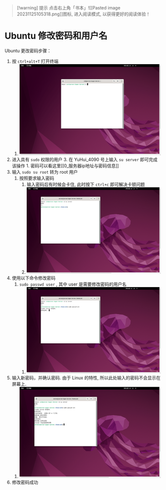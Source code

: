 
>[!warning] 提示
>点击右上角「书本」![[Pasted image 20231125105318.png]]图标, 进入阅读模式, 以获得更好的阅读体验！

# Ubuntu 修改密码和用户名

Ubuntu 更改密码步骤：  
1. 按 `ctrl+alt+T` 打开终端
	1. ![](https://raw.githubusercontent.com/Nekasu/Blog_pics/main/20240510101614.png)
2. 进入具有 `sudo` 权限的用户
	3. 在 YuHui_4090 号上输入 `su server` 即可完成该操作
		1. 密码可以看这里[[0_服务器ip地址与密码信息]]
3. 输入 `sudo su root` 转为 root 用户
	1. 按照要求输入密码
		1. 输入密码后有时候会卡住, 此时按下 `ctrl+c` 即可解决卡顿问题
		2. ![](https://raw.githubusercontent.com/Nekasu/Blog_pics/main/20240510101812.png)
4. 使用以下命令修改密码
	1. `sudo passwd user` , 其中 user 是需要修改密码的用户名  
		1. ![](https://raw.githubusercontent.com/Nekasu/Blog_pics/main/20240510102013.png)
5. 输入新密码，并确认密码. 由于 Linux 的特性, 所以此处输入的密码不会显示在屏幕上.
	1. ![](https://raw.githubusercontent.com/Nekasu/Blog_pics/main/20240510102106.png)
6. 修改密码成功